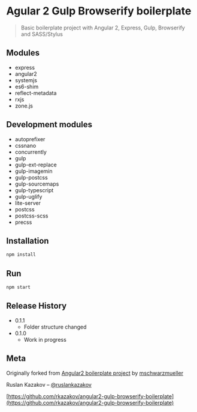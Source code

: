 # Agular 2 Gulp Browserify boilerplate
> Basic boilerplate project with Angular 2, Express, Gulp, Browserify and SASS/Stylus

## Modules

- express
- angular2
- systemjs
- es6-shim
- reflect-metadata
- rxjs
- zone.js

## Development modules

- autoprefixer
- cssnano
- concurrently
- gulp
- gulp-ext-replace
- gulp-imagemin
- gulp-postcss
- gulp-sourcemaps
- gulp-typescript
- gulp-uglify
- lite-server
- postcss
- postcss-scss
- precss

## Installation

```sh
npm install
```

## Run

```sh
npm start
```

## Release History

* 0.1.1
    * Folder structure changed
* 0.1.0
    * Work in progress

## Meta

Originally forked from [Angular2 boilerplate project](https://github.com/mschwarzmueller/angular-2-beta-boilerplate) by [mschwarzmueller](https://github.com/mschwarzmueller)

Ruslan Kazakov – [@ruslankazakov](https://twitter.com/ruslankazakov)

[https://github.com/rkazakov/angular2-gulp-browserify-boilerplate](https://github.com/rkazakov/angular2-gulp-browserify-boilerplate)
